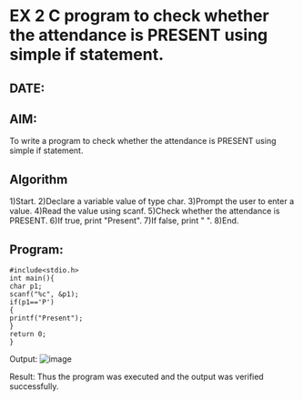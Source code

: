 # EX 2 C program to check whether the attendance is PRESENT using simple if statement.
## DATE:
## AIM:
To write a program to check whether the attendance is PRESENT using simple if statement.

## Algorithm
1)Start.
2)Declare a variable value of type char.
3)Prompt the user to enter a value.
4)Read the value using scanf.
5)Check whether the attendance is PRESENT.
6)If true, print "Present".
7)If false, print " ".
8)End.
## Program:
```
#include<stdio.h> 
int main(){ 
char p1; 
scanf("%c", &p1); 
if(p1=='P') 
{ 
printf("Present"); 
} 
return 0; 
}
```
Output:
![image](https://github.com/user-attachments/assets/4e55bfe6-ab36-48da-930b-b102481f44a0)



Result:
Thus the program was executed and the output was verified successfully.
